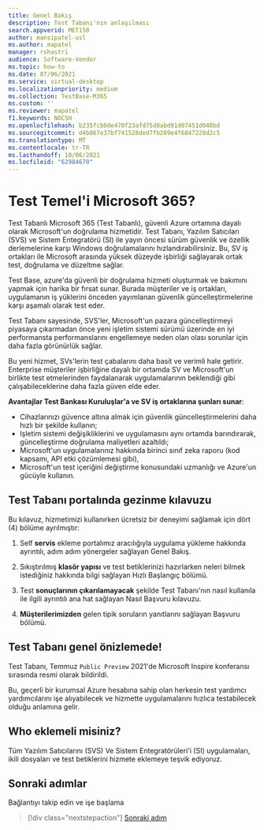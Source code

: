 ```yaml
---
title: Genel Bakış
description: Test Tabanı'nın anlaşılması
search.appverid: MET150
author: mansipatel-usl
ms.author: mapatel
manager: rshastri
audience: Software-Vendor
ms.topic: how-to
ms.date: 07/06/2021
ms.service: virtual-desktop
ms.localizationpriority: medium
ms.collection: TestBase-M365
ms.custom: ''
ms.reviewer: mapatel
f1.keywords: NOCSH
ms.openlocfilehash: b235fcb0de470f23afd75d8abd91d07451d040bd
ms.sourcegitcommit: d4b867e37bf741528ded7fb289e4f6847228d2c5
ms.translationtype: MT
ms.contentlocale: tr-TR
ms.lasthandoff: 10/06/2021
ms.locfileid: "62984670"
---
```

# <a name="what-is-test-base-for-microsoft-365"></a>Test Temel'i Microsoft 365?

Test Tabanlı Microsoft 365 (Test Tabanlı), güvenli Azure ortamına dayalı olarak Microsoft'un doğrulama hizmetidir.
Test Tabanı, Yazılım Satıcıları (SVS) ve Sistem Entegratörü (SI) ile yayın öncesi sürüm güvenlik ve özellik derlemelerine karşı Windows doğrulamalarını hızlandırabilirsiniz. Bu, SV iş ortakları ile Microsoft arasında yüksek düzeyde işbirliği sağlayarak ortak test, doğrulama ve düzeltme sağlar.

Test Base, azure'da güvenli bir doğrulama hizmeti oluşturmak ve bakımını yapmak için harika bir fırsat sunar. Burada müşteriler ve iş ortakları, uygulamanın iş yüklerini önceden yayımlanan güvenlik güncelleştirmelerine karşı aşamalı olarak test eder.

Test Tabanı sayesinde, SVS'ler, Microsoft'un pazara güncelleştirmeyi piyasaya çıkarmadan önce yeni işletim sistemi sürümü üzerinde en iyi performansta performanslarını engellemeye neden olan olası sorunlar için daha fazla görünürlük sağlar.

Bu yeni hizmet, SVs'lerin test çabalarını daha basit ve verimli hale getirir. Enterprise müşteriler işbirliğine dayalı bir ortamda SV ve Microsoft'un birlikte test etmelerinden faydalanarak uygulamalarının beklendiği gibi çalışabileceklerine daha fazla güven elde eder.

**Avantajlar Test Bankası Kuruluşlar'a ve SV iş ortaklarına şunları sunar**:

- Cihazlarınızı güvence altına almak için güvenlik güncelleştirmelerini daha hızlı bir şekilde kullanın;
- Işletim sistemi değişikliklerini ve uygulamasını aynı ortamda barındırarak, güncelleştirme doğrulama maliyetleri azaltıldı;
- Microsoft'un uygulamalarınız hakkında birinci sınıf zeka raporu (kod kapsamı, API etki çözümlemesi gibi),
- Microsoft'un test içeriğini değiştirme konusundaki uzmanlığı ve Azure'un gücüyle kullanın.

## <a name="guide-to-navigating-the-test-base-portal"></a>Test Tabanı portalında gezinme kılavuzu

Bu kılavuz, hizmetimizi kullanırken ücretsiz bir deneyimi sağlamak için dört (4) bölüme ayrılmıştır:

1. Self **servis** ekleme portalımız aracılığıyla uygulama yükleme hakkında ayrıntılı, adım adım yönergeler sağlayan Genel Bakış.

2. Sıkıştırılmış **klasör yapısı** ve test betiklerinizi hazırlarken neleri bilmek istediğiniz hakkında bilgi sağlayan Hızlı Başlangıç bölümü.

3. Test **sonuçlarının çıkarılamayacak** şekilde Test Tabanı'nın nasıl kullanıla ile ilgili ayrıntılı ana hat sağlayan Nasıl Başvuru kılavuzu.

4. **Müşterilerimizden** gelen tipik soruların yanıtlarını sağlayan Başvuru bölümü.

## <a name="test-base-is-in-public-preview"></a>Test Tabanı genel önizlemede!

Test Tabanı, Temmuz `Public Preview` 2021'de Microsoft Inspire konferansı sırasında resmi olarak bildirildi.

Bu, geçerli bir kurumsal Azure hesabına sahip olan herkesin test yardımcı yardımcılarını işe alıyabilecek ve hizmette uygulamalarını hızlıca testabilecek olduğu anlamına gelir.

## <a name="who-should-onboard"></a>Who eklemeli misiniz?

Tüm Yazılım Satıcılarını (SVS) Ve Sistem Entegratörüleri'i (SI) uygulamaları, ikili dosyaları ve test betiklerini hizmete eklemeye teşvik ediyoruz.

## <a name="next-steps"></a>Sonraki adımlar

Bağlantıyı takip edin ve işe başlama
> [!div class="nextstepaction"]
> [Sonraki adım](createaccount.md)
